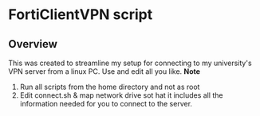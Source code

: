 # FortiClientVPN script
## Overview
This was created to streamline my setup for connecting to my university's VPN server from a linux PC. Use and edit all you like.
**Note**
1. Run all scripts from the home directory and not as root
2. Edit connect.sh & map network drive sot hat it includes all the information needed for you to connect to the server.
